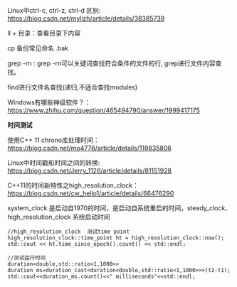 Linux中ctrl-c, ctrl-z, ctrl-d 区别: https://blog.csdn.net/mylizh/article/details/38385739

ll + 目录：查看目录下内容

cp 备份常见命名 .bak

grep -rn : grep -rn可以关键词查找符合条件的文件的行, grep进行文件内容查找。

find进行文件名查找(递归,不适合查找modules)

Windows有哪些神级软件？： https://www.zhihu.com/question/465494790/answer/1999417175

**时间测试**

使用C++ 11 chrono库处理时间： https://blog.csdn.net/mo4776/article/details/119835806

Linux中时间戳和时间之间的转换: https://blog.csdn.net/Jerry_1126/article/details/81151928

C++11的时间新特性之high_resolution_clock： https://blog.csdn.net/cw_hello1/article/details/66476290

system_clock 是启动自1970的时间，是启动自系统重启的时间，steady_clock、high_resolution_clock 系统启动时间
```
//high_resolution_clock  测试time point
high_resolution_clock::time_point ht = high_resolution_clock::now();
std::cout << ht.time_since_epoch().count() << std::endl;

//测试运行时间
duration<double,std::ratio<1,1000>> duration_ms=duration_cast<duration<double,std::ratio<1,1000>>>(t2-t1);
std::cout<<duration_ms.count()<<" milliseconds"<<std::endl;
```

